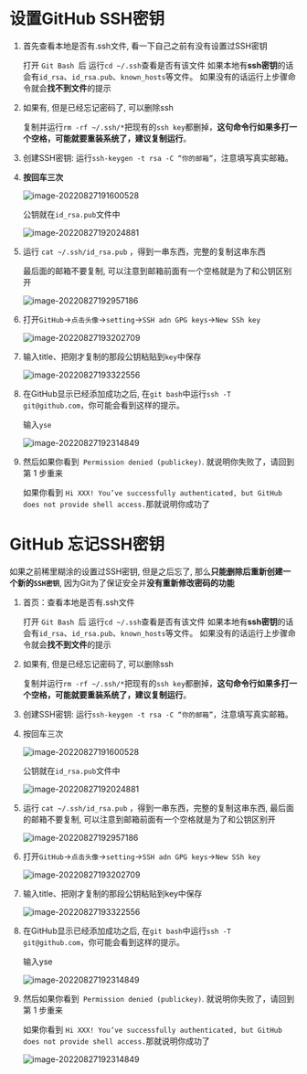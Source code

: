 # 设置GitHub SSH密钥

1. 首先查看本地是否有.ssh文件, 看一下自己之前有没有设置过SSH密钥

   打开 `Git Bash `后 运行` cd ~/.ssh `查看是否有该文件
   如果本地有**ssh密钥**的话会有`id_rsa`、`id_rsa.pub`、`known_hosts`等文件。
   如果没有的话运行上步骤命令就会**找不到文件**的提示

2. 如果有, 但是已经忘记密码了, 可以删除ssh

   复制并运行`rm -rf ~/.ssh/*`把现有的`ssh key`都删掉，**这句命令行如果多打一个空格，可能就要重装系统了，建议复制运行**。

3. 创建SSH密钥: 运行`ssh-keygen -t rsa -C “你的邮箱”`，注意填写真实邮箱。

4. **按回车三次**

   ![image-20220827191600528](E:\Typora\ty_Photo\image-20220827191600528.png)

   公钥就在`id_rsa.pub`文件中

   ![image-20220827192024881](E:\Typora\ty_Photo\image-20220827192024881.png)

5. 运行 `cat ~/.ssh/id_rsa.pub` ，得到一串东西，完整的复制这串东西

   最后面的邮箱不要复制, 可以注意到邮箱前面有一个空格就是为了和公钥区别开

   ![image-20220827192957186](E:\Typora\ty_Photo\image-20220827192957186.png)

6. 打开`GitHub`->`点击头像`->`setting`->`SSH adn GPG keys`->`New SSh key`

   ![image-20220827193202709](E:\Typora\ty_Photo\image-20220827193202709.png)

7. 输入title、把刚才复制的那段公钥粘贴到`key`中保存

   ![image-20220827193322556](E:\Typora\ty_Photo\image-20220827193322556.png)

8. 在GitHub显示已经添加成功之后, 在`git bash`中运行`ssh -T git@github.com`，你可能会看到这样的提示。

   输入`yse`

   ![image-20220827192314849](E:\Typora\ty_Photo\image-20220827192314849.png)

9. 然后如果你看到` Permission denied (publickey)`. 就说明你失败了，请回到第 1 步重来

   如果你看到 `Hi XXX! You’ve successfully authenticated, but GitHub does not provide shell access.`那就说明你成功了



# GitHub 忘记SSH密钥

如果之前稀里糊涂的设置过SSH密钥, 但是之后忘了, 那么**只能删除后重新创建一个新的`SSH密钥`**, 因为Git为了保证安全并**没有重新修改密码的功能**

1. 首页：查看本地是否有.ssh文件

   打开 `Git Bash `后 运行` cd ~/.ssh `查看是否有该文件
   如果本地有**ssh密钥**的话会有`id_rsa`、`id_rsa.pub`、`known_hosts`等文件。
   如果没有的话运行上步骤命令就会**找不到文件**的提示

2. 如果有, 但是已经忘记密码了, 可以删除ssh

   复制并运行`rm -rf ~/.ssh/*`把现有的`ssh key`都删掉，**这句命令行如果多打一个空格，可能就要重装系统了，建议复制运行**。

3. 创建SSH密钥: 运行`ssh-keygen -t rsa -C “你的邮箱”`，注意填写真实邮箱。

4. 按回车三次

   ![image-20220827191600528](E:\Typora\ty_Photo\image-20220827191600528.png)

   公钥就在`id_rsa.pub`文件中

   ![image-20220827192024881](E:\Typora\ty_Photo\image-20220827192024881.png)

5. 运行 `cat ~/.ssh/id_rsa.pub` ，得到一串东西，完整的复制这串东西, 最后面的邮箱不要复制, 可以注意到邮箱前面有一个空格就是为了和公钥区别开

   ![image-20220827192957186](E:\Typora\ty_Photo\image-20220827192957186.png)

6. 打开`GitHub`->`点击头像`->`setting`->`SSH adn GPG keys`->`New SSh key`

   ![image-20220827193202709](E:\Typora\ty_Photo\image-20220827193202709.png)

7. 输入title、把刚才复制的那段公钥粘贴到key中保存

   ![image-20220827193322556](E:\Typora\ty_Photo\image-20220827193322556.png)

8. 在GitHub显示已经添加成功之后, 在`git bash`中运行`ssh -T git@github.com`，你可能会看到这样的提示。

   输入yse

   ![image-20220827192314849](E:\Typora\ty_Photo\image-20220827192314849.png)

9. 然后如果你看到` Permission denied (publickey)`. 就说明你失败了，请回到第 1 步重来

   如果你看到 `Hi XXX! You’ve successfully authenticated, but GitHub does not provide shell access.`那就说明你成功了
   
   ![image-20220827192314849](E:\Typora\ty_Photo\image-20220827192314849.png)